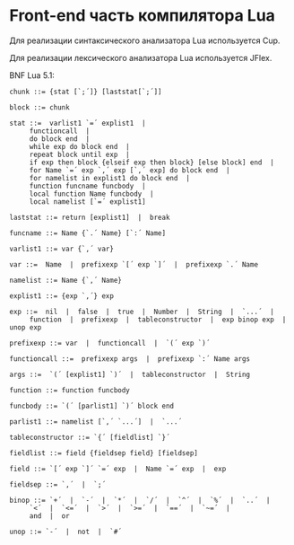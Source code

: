 # Front-end часть компилятора Lua
Для реализации синтаксического анализатора Lua используется
Cup.

Для реализации лексического анализатора Lua используется JFlex.

BNF Lua 5.1:

	chunk ::= {stat [`;´]} [laststat[`;´]]

	block ::= chunk

	stat ::=  varlist1 `=´ explist1  |
		 functioncall  |
		 do block end  |
		 while exp do block end  |
		 repeat block until exp  |
		 if exp then block {elseif exp then block} [else block] end  |
		 for Name `=´ exp `,´ exp [`,´ exp] do block end  |
		 for namelist in explist1 do block end  |
		 function funcname funcbody  |
		 local function Name funcbody  |
		 local namelist [`=´ explist1]

	laststat ::= return [explist1]  |  break

	funcname ::= Name {`.´ Name} [`:´ Name]

	varlist1 ::= var {`,´ var}

	var ::=  Name  |  prefixexp `[´ exp `]´  |  prefixexp `.´ Name

	namelist ::= Name {`,´ Name}

	explist1 ::= {exp `,´} exp

	exp ::=  nil  |  false  |  true  |  Number  |  String  |  `...´  |
		 function  |  prefixexp  |  tableconstructor  |  exp binop exp  |  unop exp

	prefixexp ::= var  |  functioncall  |  `(´ exp `)´

	functioncall ::=  prefixexp args  |  prefixexp `:´ Name args

	args ::=  `(´ [explist1] `)´  |  tableconstructor  |  String

	function ::= function funcbody

	funcbody ::= `(´ [parlist1] `)´ block end

	parlist1 ::= namelist [`,´ `...´]  |  `...´

	tableconstructor ::= `{´ [fieldlist] `}´

	fieldlist ::= field {fieldsep field} [fieldsep]

	field ::= `[´ exp `]´ `=´ exp  |  Name `=´ exp  |  exp

	fieldsep ::= `,´  |  `;´

	binop ::= `+´  |  `-´  |  `*´  |  `/´  |  `^´  |  `%´  |  `..´  |
		 `<´  |  `<=´  |  `>´  |  `>=´  |  `==´  |  `~=´  |
		 and  |  or

	unop ::= `-´  |  not  |  `#´